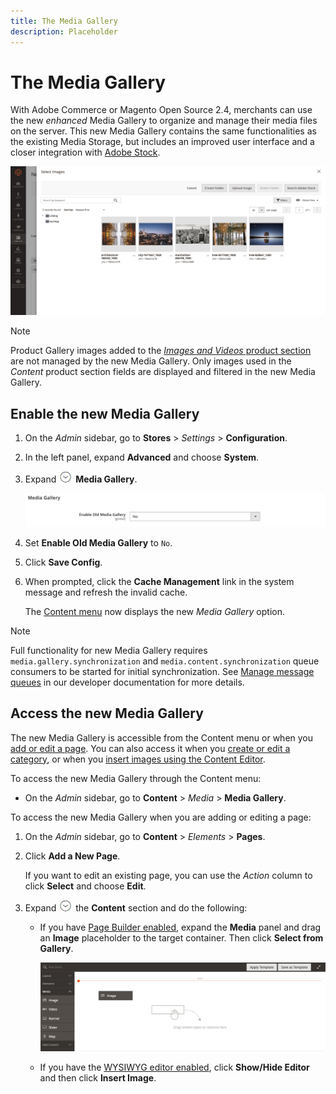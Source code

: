 ```yaml
---
title: The Media Gallery
description: Placeholder
---
```

# The Media Gallery

With Adobe Commerce or Magento Open Source 2.4, merchants can use the new _enhanced_ Media Gallery to organize and manage their media files on the server. This new Media Gallery contains the same functionalities as the existing Media Storage, but includes an improved user interface and a closer integration with [Adobe Stock][adobe-stock].

![Images displayed in the Media Gallery grid](./assets/media-gallery-grid.png)<!-- zoom -->

>[!NOTE]
>
>Product Gallery images added to the [_Images and Videos_ product section](https://docs.magento.com/user-guide/catalog/product-image-upload.html) are not managed by the new Media Gallery. Only images used in the _Content_ product section fields are displayed and filtered in the new Media Gallery.

## Enable the new Media Gallery

1. On the _Admin_ sidebar, go to **Stores** > _Settings_ > **Configuration**.

1. In the left panel, expand **Advanced** and choose **System**.

1. Expand ![Expansion selector](../assets/icon-display-expand.png) **Media Gallery**.

   ![Advanced configuration - Media Gallery](./assets/system-media-gallery.png)<!-- zoom -->

1. Set **Enable Old Media Gallery** to `No`.

1. Click **Save Config**.

1. When prompted, click the **Cache Management** link in the system message and refresh the invalid cache.

   The [Content menu][content-menu] now displays the new _Media Gallery_ option.

>[!NOTE]
>
>Full functionality for new Media Gallery requires `media.gallery.synchronization` and `media.content.synchronization` queue consumers to be started for initial synchronization. See [Manage message queues](https://devdocs.magento.com/guides/v2.4/config-guide/mq/manage-message-queues.html) in our developer documentation for more details.

## Access the new Media Gallery

The new Media Gallery is accessible from the Content menu or when you [add or edit a page][add-page]. You can also access it when you [create or edit a category][create-category], or when you [insert images using the Content Editor][editor-insert-image].

To access the new Media Gallery through the Content menu:

- On the _Admin_ sidebar, go to **Content** > _Media_ > **Media Gallery**.

To access the new Media Gallery when you are adding or editing a page:

1. On the _Admin_ sidebar, go to **Content** > _Elements_ > **Pages**.

1. Click **Add a New Page**.

   If you want to edit an existing page, you can use the _Action_ column to click **Select** and choose **Edit**.

1. Expand ![Expansion selector](../assets/icon-display-expand.png) the **Content** section and do the following:

   - If you have [Page Builder enabled](../page-builder/page-builder-setup.md), expand the **Media** panel and drag an **Image** placeholder to the target container. Then click **Select from Gallery**.

      ![Drag image to stage](./assets/pb-media-image-drag.png)<!-- zoom -->

   - If you have the [WYSIWYG editor enabled][editor-config], click **Show/Hide Editor** and then click **Insert Image**.

[adobe-stock]: https://stock.adobe.com
[content-menu]: content-menu.md
[add-page]: page-add.md
[create-category]: https://docs.magento.com/user-guide/catalog/category-create.html
[editor-insert-image]: editor-insert-image.md
[editor-config]: editor.md#configure-the-editor
